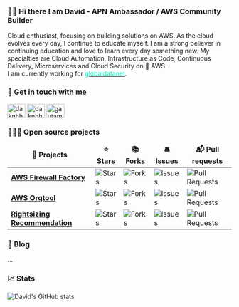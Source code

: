 ### 👋🏻 Hi there I am David - APN Ambassador / AWS Community Builder 

Cloud enthusiast, focusing on building solutions on AWS. As the cloud evolves every day, I continue to educate myself.
I am a strong believer in continuing education and love to learn every day something new. My specialties are Cloud Automation, Infrastructure as Code, Continuous Delivery, Microservices and Cloud Security on 🧡 AWS. <br />
I am currently working for <a href="https://globaldatanet.com" target="_blank" ><font color='#00ecbd'>globaldatanet</font></a>.


								       
<h3>💬  Get in touch with me</h3>
<p align="left">
<a href="https://dev.to/daknhh" target="blank"><img align="center" src="https://cdn.jsdelivr.net/npm/simple-icons@3.0.1/icons/dev-dot-to.svg" alt="daknhh" height="30" width="40" /></a>
<a href="https://twitter.com/DAKNHH" target="blank"><img align="center" src="https://raw.githubusercontent.com/rahuldkjain/github-profile-readme-generator/master/src/images/icons/Social/twitter.svg" alt="daknhh" height="30" width="40" /></a>
<a href="https://www.linkedin.com/in/daknhh/" target="blank"><img align="center" src="https://raw.githubusercontent.com/rahuldkjain/github-profile-readme-generator/master/src/images/icons/Social/linked-in-alt.svg" alt="gautamkrishnar" height="30" width="40" /></a>

<br />

<h3>👨🏻‍💻  Open source projects</h3>
<table>
  <thead align="center">
    <tr border: none;>
      <td><b>🎁 Projects</b></td>
      <td><b>⭐ Stars</b></td>
      <td><b>📚 Forks</b></td>
      <td><b>🛎 Issues</b></td>
      <td><b>📬 Pull requests</b></td>
    </tr>
  </thead>
  <tbody>
	  <tr>
      <td><a href="https://github.com/globaldatanet/aws-firewall-factory"><b>AWS Firewall Factory</b></a></td>
      <td><img alt="Stars" src="https://img.shields.io/github/stars/globaldatanet/aws-firewall-factory?style=flat-square&labelColor=343b41"/></td>
      <td><img alt="Forks" src="https://img.shields.io/github/forks/globaldatanet/aws-firewall-factory?style=flat-square&labelColor=343b41"/></td>
      <td><img alt="Issues" src="https://img.shields.io/github/issues/globaldatanet/aws-firewall-factory?style=flat-square&labelColor=343b41"/></td>
      <td><img alt="Pull Requests" src="https://img.shields.io/github/issues-pr/globaldatanet/aws-firewall-factory?style=flat-square&labelColor=343b41"/></td>
    </tr>
	  	  <tr>
      <td><a href="https://github.com/daknhh/aws-orgtool"><b>AWS Orgtool</b></a></td>
      <td><img alt="Stars" src="https://img.shields.io/github/stars/daknhh/aws-orgtool?style=flat-square&labelColor=343b41"/></td>
      <td><img alt="Forks" src="https://img.shields.io/github/forks/daknhh/aws-orgtool?style=flat-square&labelColor=343b41"/></td>
      <td><img alt="Issues" src="https://img.shields.io/github/issues/daknhh/aws-orgtool?style=flat-square&labelColor=343b41"/></td>
      <td><img alt="Pull Requests" src="https://img.shields.io/github/issues-pr/daknhh/aws-orgtool?style=flat-square&labelColor=343b41"/></td>
    </tr>
	  <tr>
      <td><a href="https://github.com/daknhh/rightsizing-recommendation"><b>Rightsizing Recommendation </b></a></td>
      <td><img alt="Stars" src="https://img.shields.io/github/stars/daknhh/rightsizing-recommendation?style=flat-square&labelColor=343b41"/></td>
      <td><img alt="Forks" src="https://img.shields.io/github/forks/daknhh/rightsizing-recommendation?style=flat-square&labelColor=343b41"/></td>
      <td><img alt="Issues" src="https://img.shields.io/github/issues/daknhh/rightsizing-recommendation?style=flat-square&labelColor=343b41"/></td>
      <td><img alt="Pull Requests" src="https://img.shields.io/github/issues-pr/daknhh/rightsizing-recommendation?style=flat-square&labelColor=343b41"/></td>
  </tbody>
</table>

### 📖 Blog

<!--START_SECTION:feed-->
...
<!--END_SECTION:feed-->


### 📈  Stats

![David's GitHub stats](https://github-readme-stats.vercel.app/api?username=daknhh&show_icons=true&theme=blueberry)

<!--
**daknhh/daknhh** is a ✨ _special_ ✨ repository because its `README.md` (this file) appears on your GitHub profile.


